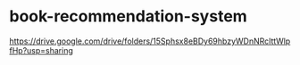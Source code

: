 # book-recommendation-system
https://drive.google.com/drive/folders/15Sphsx8eBDy69hbzyWDnNRclttWlpfHp?usp=sharing
